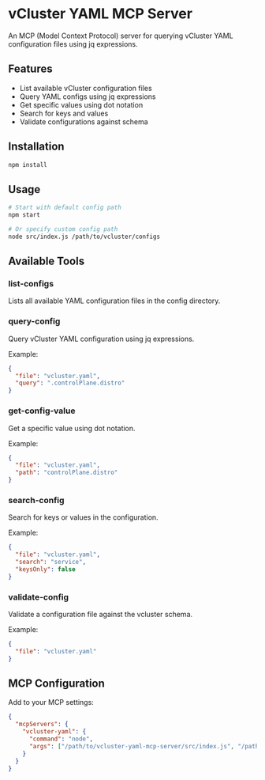 # vCluster YAML MCP Server

An MCP (Model Context Protocol) server for querying vCluster YAML configuration files using jq expressions.

## Features

- List available vCluster configuration files
- Query YAML configs using jq expressions
- Get specific values using dot notation
- Search for keys and values
- Validate configurations against schema

## Installation

```bash
npm install
```

## Usage

```bash
# Start with default config path
npm start

# Or specify custom config path
node src/index.js /path/to/vcluster/configs
```

## Available Tools

### list-configs
Lists all available YAML configuration files in the config directory.

### query-config
Query vCluster YAML configuration using jq expressions.

Example:
```json
{
  "file": "vcluster.yaml",
  "query": ".controlPlane.distro"
}
```

### get-config-value
Get a specific value using dot notation.

Example:
```json
{
  "file": "vcluster.yaml",
  "path": "controlPlane.distro"
}
```

### search-config
Search for keys or values in the configuration.

Example:
```json
{
  "file": "vcluster.yaml",
  "search": "service",
  "keysOnly": false
}
```

### validate-config
Validate a configuration file against the vcluster schema.

Example:
```json
{
  "file": "vcluster.yaml"
}
```

## MCP Configuration

Add to your MCP settings:

```json
{
  "mcpServers": {
    "vcluster-yaml": {
      "command": "node",
      "args": ["/path/to/vcluster-yaml-mcp-server/src/index.js", "/path/to/configs"]
    }
  }
}
```
